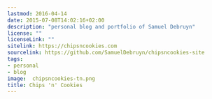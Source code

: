 ```yaml
---
lastmod: 2016-04-14
date: 2015-07-08T14:02:16+02:00
description: "personal blog and portfolio of Samuel Debruyn"
license: ""
licenseLink: ""
sitelink: https://chipsncookies.com
sourcelink: https://github.com/SamuelDebruyn/chipsncookies-site
tags:
- personal
- blog
image:  chipsncookies-tn.png
title: Chips 'n' Cookies
---
```


